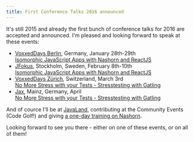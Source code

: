 ```yaml
---
title: First Conference Talks 2016 announced
---
```


It's still 2015 and already the first bunch of conference talks for 2016 are accepted and announced. I'm pleased and looking forward to speak at these events:

- [VoxxedDays Berlin](https://www.voxxeddays.com/berlin16), Germany, January 28th-29th  
  [Isomorphic JavaScript Apps with Nashorn and ReactJS](http://voxxeddaysberlin2016.sched.org/event/4jxJ/isomorphic-javascript-apps-same-code-on-clientserver-whellip)
- [JFokus](http://www.jfokus.se), Stockholm, Sweden, February 8th-10th  
  [Isomorphic JavaScript Apps with Nashorn and ReactJS](http://www.jfokus.se/jfokus/talks.jsp#IsomorphicJavaScript)
- [VoxxedDays Zürich](https://www.voxxeddays.com/zurich16), Switzerland, March 3rd  
  [No More Stress with your Tests - Stresstesting with Gatling](https://voxxeddays.com/zurich16/#np-891)
- [Jax](https://jax.de), Mainz, Germany, April  
  [No More Stress with your Tests - Stresstesting with Gatling](https://jax.de/session/die-last-mit-den-tests-lasttests-mit-gatling/)

And of cource I'll be at [JavaLand](https://www.javaland.eu), contributing at the Community Events (Code Golf!) and giving [a one-day training on Nashorn](/2015/10/riding-the-nashorn.html).

Looking forward to see you there - either on one of these events, or on all of them!
